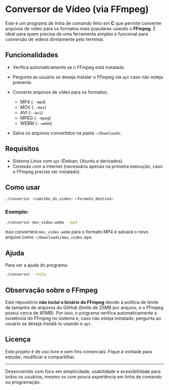 # Conversor de Vídeo (via FFmpeg)

Este é um programa de linha de comando feito em **C** que permite converter arquivos de vídeo para os formatos mais populares usando o **FFmpeg**. É ideal para quem precisa de uma ferramenta simples e funcional para conversão de vídeos diretamente pelo terminal.

## Funcionalidades

* Verifica automaticamente se o FFmpeg está instalado.
* Pergunta ao usuário se deseja instalar o FFmpeg via `apt` caso não esteja presente.
* Converte arquivos de vídeo para os formatos:

  * MP4 (`--mp4`)
  * MOV (`--mov`)
  * AVI (`--avi`)
  * MPEG (`--mpeg`)
  * WEBM (`--webm`)

* Salva os arquivos convertidos na pasta `~/Downloads`.

## Requisitos

* Sistema Linux com `apt` (Debian, Ubuntu e derivados).
* Conexão com a internet (necessária apenas na primeira execução, caso o FFmpeg precise ser instalado).

## Como usar

```bash
./conversor <caminho_do_video> <formato_destino>
```

### Exemplo:

```bash
./conversor meu_video.webm --mp4
```

Isso converterá `meu_video.webm` para o formato MP4 e salvará o novo arquivo como `~/Downloads/meu_video.mp4`.

## Ajuda

Para ver a ajuda do programa:

```bash
./conversor --help
```

## Observação sobre o FFmpeg

Este repositório **não inclui o binário do FFmpeg** devido à política de limite de tamanho de arquivos do GitHub (limite de 25MB por arquivo, e o FFmpeg possui cerca de 80MB). Por isso, o programa verifica automaticamente a existência do FFmpeg no sistema e, caso não esteja instalado, pergunta ao usuário se deseja instalá-lo usando o `apt`.

## Licença

Este projeto é de uso livre e sem fins comerciais. Fique à vontade para estudar, modificar e compartilhar.

---

Desenvolvido com foco em simplicidade, usabilidade e acessibilidade para todos os usuários, mesmo os com pouca experiência em linha de comando ou programação.
